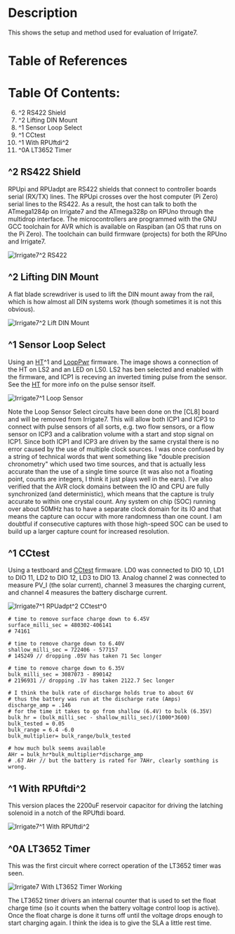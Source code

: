 # Description

This shows the setup and method used for evaluation of Irrigate7.

# Table of References


# Table Of Contents:

6. ^2 RS422 Shield
5. ^2 Lifting DIN Mount
4. ^1 Sensor Loop Select
3. ^1 CCtest
2. ^1 With RPUftdi^2
1. ^0A LT3652 Timer


## ^2 RS422 Shield

RPUpi and RPUadpt are RS422 shields that connect to controller boards serial (RX/TX) lines. The RPUpi crosses over the host computer (Pi Zero) serial lines to the RS422. As a result, the host can talk to both the ATmega1284p on Irrigate7 and the ATmega328p on RPUno through the multidrop interface. The microcontrollers are programmed with the GNU GCC toolchain for AVR which is available on Raspiban (an OS that runs on the Pi Zero). The toolchain can build firmware (projects) for both the RPUno and Irrigate7. 

![Irrigate7^2 RS422](./Irrigat7^2,WithRPUpi^2_RS422to_RPUno^6_RPUadpt^5.jpg "Irrigate7^2 RS422")


## ^2 Lifting DIN Mount

A flat blade screwdriver is used to lift the DIN mount away from the rail, which is how almost all DIN systems work (though sometimes it is not this obvious).

![Irrigate7^2 Lift DIN Mount](./14320^2,LiftingDinMount.jpg "Irrigate7^2 Lift DIN Mount")


## ^1 Sensor Loop Select

Using an [HT]^1 and [LoopPwr] firmware. The image shows a connection of the HT on LS2 and an LED on LS0. LS2 has ben selected and enabled with the firmware, and ICP1 is receving an inverted timing pulse from the sensor. See the [HT] for more info on the pulse sensor itself.

[HT]: https://github.com/epccs/LoopSensor/tree/master/HT
[LoopPwr]: ../../LoopPwr

![Irrigate7^1 Loop Sensor](./14320^1,LoopSensorCheck.jpg "Irrigate7^1 Loop Sensor")

Note the Loop Sensor Select circuits have been done on the [CL8] board and will be removed from Irrigate7. This will allow both ICP1 and ICP3 to connect with pulse sensors of all sorts, e.g. two flow sensors, or a flow sensor on ICP3 and a calibration volume with a start and stop signal on ICP1. Since both ICP1 and ICP3 are driven by the same crystal there is no error caused by the use of multiple clock sources. I was once confused by a string of technical words that went something like "double precision chronometry" which used two time sources, and that is actually less accurate than the use of a single time source (it was also not a floating point, counts are integers, I think it just plays well in the ears). I've also verified that the AVR clock domains between the IO and CPU are fully synchronized (and deterministic), which means that the capture is truly accurate to within one crystal count. Any system on chip (SOC) running over about 50MHz has to have a separate clock domain for its IO and that means the capture can occur with more randomness than one count. I am doubtful if consecutive captures with those high-speed SOC can be used to build up a larger capture count for increased resolution. 


## ^1 CCtest

Using a testboard and [CCtest] firmware. LD0 was connected to DIO 10, LD1 to DIO 11, LD2 to DIO 12, LD3 to DIO 13. Analog channel 2 was connected to measure PV_I (the solar current), channel 3 measures the charging current, and channel 4 measures the battery discharge current.

[CCtest]: ../../CCtest

![Irrigate7^1 RPUadpt^2 CCtest^0](./14320^1,RPUadpt^2ShieldUsedToInterfaceCCtest^0.jpg "Irrigate7^1 RPUadpt^2 CCtest^0")

```
# time to remove surface charge down to 6.45V
surface_milli_sec = 480302-406141
# 74161

# time to remove charge down to 6.40V
shallow_milli_sec = 722406 - 577157
# 145249 // dropping .05V has taken 71 Sec longer

# time to remove charge down to 6.35V
bulk_milli_sec = 3087073 - 890142
# 2196931 // dropping .1V has taken 2122.7 Sec longer

# I think the bulk rate of discharge holds true to about 6V 
# thus the battery was run at the discharge rate (Amps)
discharge_amp = .146
# for the time it takes to go from shallow (6.4V) to bulk (6.35V)
bulk_hr = (bulk_milli_sec - shallow_milli_sec)/(1000*3600)
bulk_tested = 0.05
bulk_range = 6.4 -6.0
bulk_multiplier= bulk_range/bulk_tested

# how much bulk seems available
AHr = bulk_hr*bulk_multiplier*discharge_amp
# .67 AHr // but the battery is rated for 7AHr, clearly somthing is wrong.
```


## ^1 With RPUftdi^2
 
This version places the 2200uF reservoir capacitor for driving the latching solenoid in a notch of the RPUftdi board. 

![Irrigate7^1 With RPUftdi^2](./14320^1,WithRPUftdi^2.jpg "Irrigate7^1 With RPUftdi^2")
 

## ^0A LT3652 Timer

This was the first circuit where correct operation of the LT3652 timer was seen.
    
![Irrigate7 With LT3652 Timer Working](./14320^0A,LT3652timerSignal.jpg "Irrigate7 With LT3652 Timer Working")
    
The LT3652 timer drivers an internal counter that is used to set the float charge time (so it counts when the battery voltage control loop is active). Once the float charge is done it turns off until the voltage drops enough to start charging again. I think the idea is to give the SLA a little rest time.
